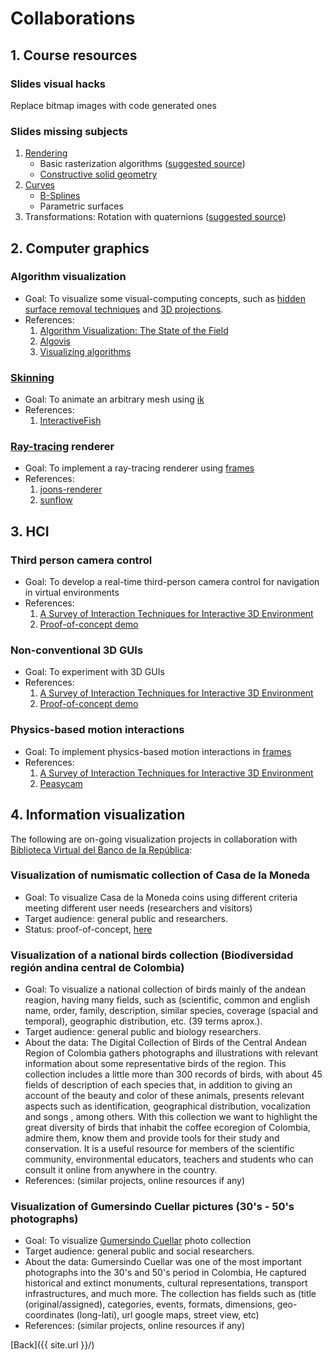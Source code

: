 # Collaborations

## 1. Course resources

### Slides visual hacks

Replace bitmap images with code generated ones

### Slides missing subjects

1. [Rendering](https://github.com/VisualComputing/Rendering)
    * Basic rasterization algorithms ([suggested source](https://en.wikipedia.org/wiki/Computer_Graphics:_Principles_and_Practice))
    * [Constructive solid geometry](https://en.wikipedia.org/wiki/Constructive_solid_geometry)
2. [Curves](https://github.com/VisualComputing/Curves)
    * [B-Splines](https://en.wikipedia.org/wiki/B-spline)
    * Parametric surfaces
3. Transformations: Rotation with quaternions ([suggested source](https://tfetimes.com/wp-content/uploads/2015/04/F.Dunn-I.Parberry-3D-Math-Primer-for-Graphics-and-Game-Development.pdf))

## 2. Computer graphics

### Algorithm visualization

* Goal: To visualize some visual-computing concepts, such as [hidden surface removal techniques](https://en.wikipedia.org/wiki/Hidden_surface_determination) and [3D projections](https://en.wikipedia.org/wiki/3D_projection).
* References:
    1. [Algorithm Visualization: The State of the Field](https://dl.acm.org/citation.cfm?id=1821997)
    2. [Algovis](https://github.com/enjalot/algovis)
    3. [Visualizing algorithms](https://bost.ocks.org/mike/algorithms/)

### [Skinning](https://en.wikipedia.org/wiki/Skeletal_animation)

* Goal: To animate an arbitrary mesh using [ik](https://en.wikipedia.org/wiki/Inverse_kinematics)
* References:
    1. [InteractiveFish](https://github.com/VisualComputing/framesjs/tree/0.1.x/examples/ik/InteractiveFish)

### [Ray-tracing](https://en.wikipedia.org/wiki/Ray_tracing_(graphics)) renderer

* Goal: To implement a ray-tracing renderer using [frames](https://github.com/VisualComputing/frames)
* References:
    1. [joons-renderer](https://github.com/joonhyublee/joons-renderer)
    2. [sunflow](http://sunflow.sourceforge.net/index.php?pg=gall)

## 3. HCI

### Third person camera control

* Goal: To develop a real-time third-person camera control for navigation in virtual environments
* References:
    1. [A Survey of Interaction Techniques for Interactive 3D Environment](https://hal.inria.fr/hal-00789413/document)
    2. [Proof-of-concept demo](https://github.com/VisualComputing/frames/tree/master/examples/3.Demos/FlockOfBoids)

### Non-conventional 3D GUIs

* Goal: To experiment with 3D GUIs
* References:
    1. [A Survey of Interaction Techniques for Interactive 3D Environment](https://hal.inria.fr/hal-00789413/document)
    2. [Proof-of-concept demo](https://github.com/VisualComputing/frames/tree/master/examples/3.Demos/ApplicationControl)

### Physics-based motion interactions

* Goal: To implement physics-based motion interactions in [frames](https://github.com/VisualComputing/frames)
* References:
    1. [A Survey of Interaction Techniques for Interactive 3D Environment](https://hal.inria.fr/hal-00789413/document)
    2. [Peasycam](https://github.com/jdf/peasycam)

## 4. Information visualization

The following are on-going visualization projects in collaboration with [Biblioteca Virtual del Banco de la República](www.banrepcultural.org/biblioteca-virtual):

### Visualization of numismatic collection of Casa de la Moneda

* Goal: To visualize Casa de la Moneda coins using different criteria meeting different user needs (researchers and visitors)
* Target audience: general public and researchers.
* Status: proof-of-concept, [here](https://github.com/visualnumismatica/visualnumismatica)

### Visualization of a national birds collection (Biodiversidad región andina central de Colombia)

* Goal: To visualize a national collection of birds mainly of the andean reagion, having many fields, such as (scientific, common and english name, order, family, description, similar species, coverage (spacial and temporal), geographic distribution, etc. (39 terms aprox.).
* Target audience: general public and biology researchers.
* About the data: The Digital Collection of Birds of the Central Andean Region of Colombia gathers photographs and illustrations with relevant information about some representative birds of the region. This collection includes a little more than 300 records of birds, with about 45 fields of description of each species that, in addition to giving an account of the beauty and color of these animals, presents relevant aspects such as identification, geographical distribution, vocalization and songs , among others. With this collection we want to highlight the great diversity of birds that inhabit the coffee ecoregion of Colombia, admire them, know them and provide tools for their study and conservation. It is a useful resource for members of the scientific community, environmental educators, teachers and students who can consult it online from anywhere in the country.
* References: (similar projects, online resources if any)

### Visualization of Gumersindo Cuellar pictures (30's - 50's photographs)

* Goal: To visualize [Gumersindo Cuellar](http://babel.banrepcultural.org/cdm/landingpage/collection/p17054coll19) photo collection
* Target audience: general public and social researchers.
* About the data: Gumersindo Cuellar was one of the most important photographs into the 30's and 50's period in Colombia, He captured historical and extinct monuments, cultural representations, transport infrastructures, and much more. The collection has fields such as (title (original/assigned), categories, events, formats, dimensions, geo-coordinates (long-lati), url google maps, street view, etc)
* References: (similar projects, online resources if any)

[Back]({{ site.url }}/)
